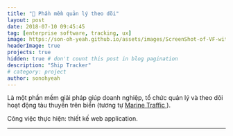 ```yaml
---
title: "🚶 Phần mềm quản lý theo dõi"
layout: post
date: 2018-07-10 09:45:45
tag: [enterprise software, tracking, ux]
image: https://son-oh-yeah.github.io/assets/images/ScreenShot-of-VF-with-45k-vessels.jpg
headerImage: true
projects: true
hidden: true # don't count this post in blog pagination
description: "Ship Tracker"
# category: project
author: sonohyeah
---
```


<p>Là một phần mềm giải pháp giúp doanh nghiệp, tổ chức quản lý và theo dõi hoạt động tàu thuyền trên biển (tương tự <a href="https://www.marinetraffic.com/"> Marine Traffic </a>).</p> 

<p>Công việc thực hiện: thiết kế web application.</p>

---


